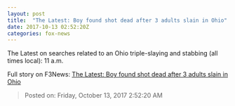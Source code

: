 ```yaml
---
layout: post
title:  "The Latest: Boy found shot dead after 3 adults slain in Ohio"
date: 2017-10-13 02:52:20Z
categories: fox-news
---
```


The Latest on searches related to an Ohio triple-slaying and stabbing (all times local): 11 a.m.


Full story on F3News: [The Latest: Boy found shot dead after 3 adults slain in Ohio](http://www.f3nws.com/n/RJV)

> Posted on: Friday, October 13, 2017 2:52:20 AM
